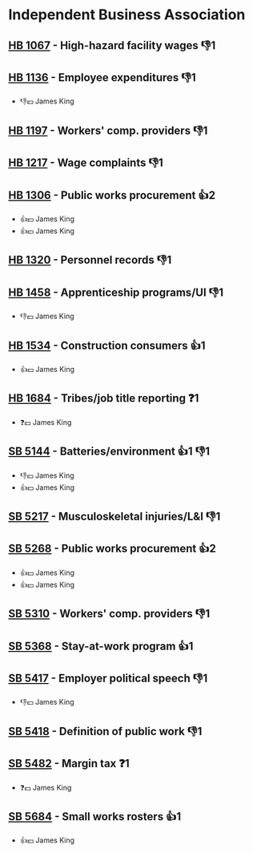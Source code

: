 # Independent Business Association

## [HB 1067](/bill/2023-24/hb/1067/) - High-hazard facility wages  👎1 

## [HB 1136](/bill/2023-24/hb/1136/) - Employee expenditures  👎1 
* 👎💵 James King

## [HB 1197](/bill/2023-24/hb/1197/) - Workers' comp. providers  👎1 

## [HB 1217](/bill/2023-24/hb/1217/) - Wage complaints  👎1 

## [HB 1306](/bill/2023-24/hb/1306/) - Public works procurement 👍2  
* 👍💵 James King
* 👍💵 James King

## [HB 1320](/bill/2023-24/hb/1320/) - Personnel records  👎1 

## [HB 1458](/bill/2023-24/hb/1458/) - Apprenticeship programs/UI  👎1 
* 👎💵 James King

## [HB 1534](/bill/2023-24/hb/1534/) - Construction consumers 👍1  
* 👍💵 James King

## [HB 1684](/bill/2023-24/hb/1684/) - Tribes/job title reporting   ❓1
* ❓💵 James King

## [SB 5144](/bill/2023-24/sb/5144/) - Batteries/environment 👍1 👎1 
* 👎💵 James King
* 👍💵 James King

## [SB 5217](/bill/2023-24/sb/5217/) - Musculoskeletal injuries/L&I  👎1 

## [SB 5268](/bill/2023-24/sb/5268/) - Public works procurement 👍2  
* 👍💵 James King
* 👍💵 James King

## [SB 5310](/bill/2023-24/sb/5310/) - Workers' comp. providers  👎1 

## [SB 5368](/bill/2023-24/sb/5368/) - Stay-at-work program 👍1  

## [SB 5417](/bill/2023-24/sb/5417/) - Employer political speech  👎1 
* 👎💵 James King

## [SB 5418](/bill/2023-24/sb/5418/) - Definition of public work  👎1 

## [SB 5482](/bill/2023-24/sb/5482/) - Margin tax   ❓1
* ❓💵 James King

## [SB 5684](/bill/2023-24/sb/5684/) - Small works rosters 👍1  
* 👍💵 James King